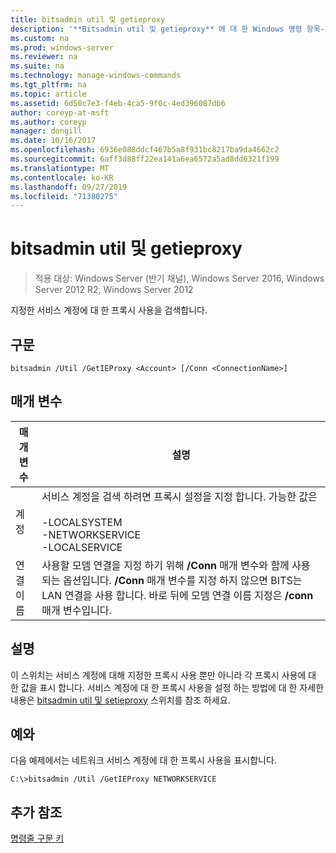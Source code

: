 ```yaml
---
title: bitsadmin util 및 getieproxy
description: '**Bitsadmin util 및 getieproxy** 에 대 한 Windows 명령 항목-지정 된 서비스 계정에 대 한 프록시 사용을 검색 합니다.'
ms.custom: na
ms.prod: windows-server
ms.reviewer: na
ms.suite: na
ms.technology: manage-windows-commands
ms.tgt_pltfrm: na
ms.topic: article
ms.assetid: 6d50c7e3-f4eb-4ca5-9f0c-4ed396087db6
author: coreyp-at-msft
ms.author: coreyp
manager: dongill
ms.date: 10/16/2017
ms.openlocfilehash: 6936e088ddcf467b5a8f931bc8217ba9da4662c2
ms.sourcegitcommit: 6aff3d88ff22ea141a6ea6572a5ad8dd6321f199
ms.translationtype: MT
ms.contentlocale: ko-KR
ms.lasthandoff: 09/27/2019
ms.locfileid: "71380275"
---
```

# <a name="bitsadmin-util-and-getieproxy"></a>bitsadmin util 및 getieproxy

> 적용 대상: Windows Server (반기 채널), Windows Server 2016, Windows Server 2012 R2, Windows Server 2012

지정한 서비스 계정에 대 한 프록시 사용을 검색합니다.

## <a name="syntax"></a>구문

```
bitsadmin /Util /GetIEProxy <Account> [/Conn <ConnectionName>]
```

## <a name="parameters"></a>매개 변수

|매개 변수|설명|
|-------|--------|
|계정|서비스 계정을 검색 하려면 프록시 설정을 지정 합니다. 가능한 값은<br /><br />-LOCALSYSTEM<br />-NETWORKSERVICE<br />-LOCALSERVICE|
|연결 이름|사용할 모뎀 연결을 지정 하기 위해 **/Conn** 매개 변수와 함께 사용 되는 옵션입니다. **/Conn** 매개 변수를 지정 하지 않으면 BITS는 LAN 연결을 사용 합니다. 바로 뒤에 모뎀 연결 이름 지정은 **/conn** 매개 변수입니다.|

## <a name="remarks"></a>설명

이 스위치는 서비스 계정에 대해 지정한 프록시 사용 뿐만 아니라 각 프록시 사용에 대 한 값을 표시 합니다. 서비스 계정에 대 한 프록시 사용을 설정 하는 방법에 대 한 자세한 내용은 [bitsadmin util 및 setieproxy](bitsadmin-util-and-setieproxy.md) 스위치를 참조 하세요.

## <a name="BKMK_examples"></a>예와

다음 예제에서는 네트워크 서비스 계정에 대 한 프록시 사용을 표시합니다.

```
C:\>bitsadmin /Util /GetIEProxy NETWORKSERVICE
```

## <a name="additional-references"></a>추가 참조

[명령줄 구문 키](command-line-syntax-key.md)
